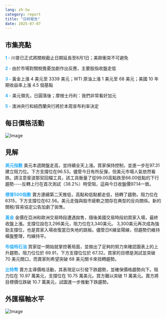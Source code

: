 ```yaml
---
lang: zh-tw
category: report
title: "日終報告"
date: 2025-07-07
---
```



<h2>市集亮點</h2>
<strong style="color: #2caef7;">1 - </strong> 川普已正式將關稅截止日期延長至8月1日；美歐衝突不可避免

<strong style="color: #2caef7;">2 - </strong> 由於市場對關稅擔憂加劇作出反應，主要股指收盤走低

<strong style="color: #2caef7;">3 - </strong> 黃金上漲 4 美元至 3339 美元；WTI 原油上漲 1 美元至 68 美元；美國 10 年期收益率上漲 4.5 個基點

<strong style="color: #2caef7;">4 - </strong> 美元領先，日圓落後；摩根士丹利：我們非常看好加元

<strong style="color: #2caef7;">5 - </strong> 澳洲央行和紐西蘭央行將於本周宣布利率決定



<h2>每日價格活動</h2>
<img src="https://markleighedu.github.io/img/Jul-2025/07-Jul-2025/price.jpg" alt="Image"/>

<h2>見解</h2>
<strong style="color: #2caef7;">美元指數</strong> 美元本週開盤走高，並持續全天上漲。買家保持控制，並進一步在97.31建立阻力位。下方支撐位在96.53。儘管今日有所反彈，但美元市場人氣依然看跌。請注意斐波那契回檔工具，該工具衡量了從99.00高點跌至66.00低點的下行趨勢----反轉上行在首次測試（38.2%）時受阻，這與今日收盤價97.14一致。

<strong style="color: #2caef7;">標普500指數</strong> 賣方連續第二天推低，高點和低點都走低，扭轉了趨勢。阻力位在6315，下方支撐位在62.56。美元走強與股市疲軟之間存在典型的反向關係。新的關稅/貿易協定公告加劇了拋售。

<strong style="color: #2caef7;">黃金</strong> 金價在亞洲和歐洲交易時段遭遇拋售，隨後美國交易時段初買家入場，最終收盤上漲。支撐位設在3,296美元，阻力位在3,340美元。 3,300美元再次成為強勁支撐位，也是買家入場收復當日失地的跳板。儘管日K線呈陽線，但趨勢仍維持橫盤整理，均線持平。

<strong style="color: #2caef7;">布倫特石油</strong> 買家從一開始就掌控著局面，並做出了足夠的努力來確認圖表上的上升趨勢。阻力位位於 69.91，下方支撐位位於 67.32。買家的目標是測試並突破 70 美元關口，而賣家則希望突破 68 美元關卡來扭轉趨勢。

<strong style="color: #2caef7;">比特幣</strong> 賣方主導價格活動，其表現足以引發下跌趨勢，並確保價格趨勢向下。阻力位在 10.97 萬美元，支撐位在 10.75 萬美元。買方難以突破 11 萬美元。賣方將目標價位跌破 10.7 萬美元，試圖進一步推動下跌趨勢。



<h2>外匯樞軸水平</h2>
<img src="https://markleighedu.github.io/img/Jul-2025/07-Jul-2025/pivot.jpg" alt="Image"/>